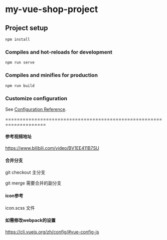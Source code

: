 # my-vue-shop-project

## Project setup
```
npm install
```

### Compiles and hot-reloads for development
```
npm run serve
```

### Compiles and minifies for production
```
npm run build
```

### Customize configuration
See [Configuration Reference](https://cli.vuejs.org/config/).


====================================================================
#### 参考视频地址
https://www.bilibili.com/video/BV1EE411B7SU

#### 合并分支
git checkout 主分支

git merge 需要合并的副分支

#### icon参考
icon.scss 文件


#### 如需修改webpack的设置
https://cli.vuejs.org/zh/config/#vue-config-js
